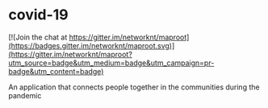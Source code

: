 # covid-19

[![Join the chat at https://gitter.im/networknt/maproot](https://badges.gitter.im/networknt/maproot.svg)](https://gitter.im/networknt/maproot?utm_source=badge&utm_medium=badge&utm_campaign=pr-badge&utm_content=badge)

An application that connects people together in the communities during the pandemic
